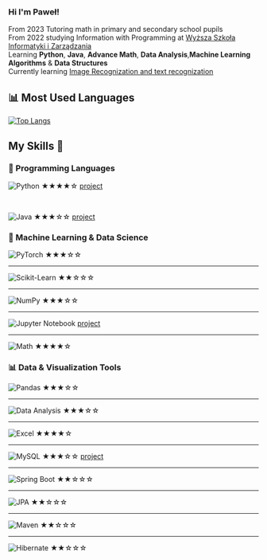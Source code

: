 ### Hi I'm Paweł!
From 2023 Tutoring math in primary and secondary school pupils<br>
From 2022 studying Information with Programming at [Wyższa Szkoła Informatyki i Zarządzania](https://wsiz.edu.pl/dla-kandydata/studia-1-stopnia/programowanie)<br>
Learning **Python**, **Java**, **Advance  Math**, **Data Analysis**,**Machine Learning Algorithms** &  **Data Structures** <br>
Currently learning [Image Recognization and text recognization](https://www.udemy.com/course/deep-learning-w-jezyku-python/?couponCode=MT240725G1)<br>

## 📊 Most Used Languages

[![Top Langs](https://github-readme-stats.vercel.app/api/top-langs/?username=zdrapek-jpg&layout=compact)](https://github.com/YOUR_USERNAME)

## My Skills 🧠

### 🐍 Programming Languages  
![Python](https://img.shields.io/badge/Python-3776AB?style=for-the-badge&logo=python&logoColor=white) ★★★★☆  [project](https://github.com/zdrapek-jpg/Data_Science/tree/main/Gui_szkolenie_4)

<br>

![Java](https://img.shields.io/badge/Java-ED8B00?style=for-the-badge&logo=openjdk&logoColor=white) ★★★☆☆ [project](https://github.com/zdrapek-jpg/RezerwacjaWizyt1)


### 🧠 Machine Learning & Data Science 
![PyTorch](https://img.shields.io/badge/PyTorch-EE4C2C?style=for-the-badge&logo=pytorch&logoColor=white) ★★★☆☆  

---
![Scikit-Learn](https://img.shields.io/badge/Scikit--Learn-F7931E?style=for-the-badge&logo=scikit-learn&logoColor=white) ★★☆☆☆  

---


![NumPy](https://img.shields.io/badge/NumPy-013243?style=for-the-badge&logo=NumPy&logoColor=white) ★★★☆☆ 

---
![Jupyter Notebook](https://img.shields.io/badge/Jupyter-F37626?style=for-the-badge&logo=jupyter&logoColor=white)   [project](https://github.com/zdrapek-jpg/Data_Science/tree/main/Algorytmy_minimalno_odleglosciowe/K_nn)

---

![Math](https://img.shields.io/badge/Math-logic%20and%20models-blue?style=for-the-badge) ★★★★☆  


### 📊 Data & Visualization Tools  

![Pandas](https://img.shields.io/badge/Pandas-150458?style=for-the-badge&logo=pandas&logoColor=white) ★★★☆☆  

---
![Data Analysis](https://img.shields.io/badge/Data%20Analysis-insights%20from%20data-9c27b0?style=for-the-badge&logo=chart-bar&logoColor=white) ★★★☆☆

---
![Excel](https://img.shields.io/badge/Excel-217346?style=for-the-badge&logo=microsoft-excel&logoColor=white) ★★★★☆  

---

![MySQL](https://img.shields.io/badge/MySQL-4479A1?style=for-the-badge&logo=mysql&logoColor=white) ★★★☆☆   [project](https://github.com/zdrapek-jpg/SQL_database)




---
![Spring Boot](https://img.shields.io/badge/Spring%20Boot-6DB33F?style=for-the-badge&logo=spring-boot&logoColor=white) ★★☆☆☆

---
![JPA](https://img.shields.io/badge/JPA-007396?style=for-the-badge&logo=java&logoColor=white) ★★☆☆☆

---
![Maven](https://img.shields.io/badge/Maven-C71A36?style=for-the-badge&logo=apache-maven&logoColor=white) ★★☆☆☆

---
![Hibernate](https://img.shields.io/badge/Hibernate-59666C?style=for-the-badge&logo=hibernate&logoColor=white) ★★☆☆☆


   
